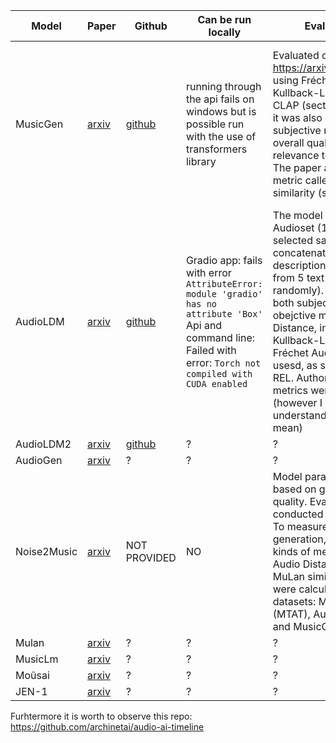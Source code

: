 | Model | Paper | Github | Can be run locally | Evaluation methods | Compute power needed |
|---|---|---|---|---|---|
| MusicGen | [arxiv](https://arxiv.org/abs/2306.05284) | [github](https://github.com/facebookresearch/audiocraft/blob/main/docs/MUSICGEN.md) | running through the api fails on windows but is possible run with the use of transformers library | Evaluated on MusicCaps from https://arxiv.org/abs/2301.11325 using Fréchet Audio Distance,  Kullback-Leiber Divergence and CLAP (section 3.3 of the paper), it was also evaluated using subjective metrics which are overall quality (OVL) and relevance to the input text (REL). The paper also proposes a new metric called chroma cosine-similarity (section 4.2) | To run: 16 gb GPU needed for larger models (according to github documentation) To train: 32, 64, 96 unspecified GPUs (according to paper)|
| AudioLDM | [arxiv](https://arxiv.org/abs/2301.12503) | [github](https://github.com/haoheliu/AudioLDM) | Gradio app: fails with error `AttributeError: module 'gradio' has no attribute 'Box'` Api and command line: Failed with error: `Torch not compiled with CUDA enabled` | The model was evaluated on Audioset (10% randomly selected samples, and concatenated labels as text description) and Audio Caps (one from 5 text captions is chosen randomly). The evaluation was both subjective and objective. As obejctive metrics Frechet Distance, inception score, Kullback-Leiber Divergence and Fréchet Audio Distance were usesd, as subjective - OVL and REL. Authors wrote that all those metrics were built on PANN (however I do not fully understand what that should mean) | To run: 8gb GPU, 64bit OS (according to github documentation) To train: 1 x RTX 3090 or A100 |
| AudioLDM2 | [arxiv](https://arxiv.org/abs/2308.05734) | [github](https://github.com/haoheliu/audioldm2) | ? | ? | ? |
| AudioGen | [arxiv](https://arxiv.org/abs/2209.15352) | ? | ? | ? | ? |
| Noise2Music | [arxiv](https://arxiv.org/pdf/2302.03917.pdf) | NOT PROVIDED | NO | Model parameters were chosen based on genarated results quality. Evaluation were conducted on 16kHz waveforms. To measure the quality of generation, authors used two kinds of metrics: the Frechet Audio Distance (FAD) and the MuLan similarity score. Metrics were calculated for these three datasets: MagnaTagATune (MTAT), AudioSet-Music-Eval and MusicCaps  | Inference time for 4 Google Cloud TPU V4 with GSPMD applied (to partition the model, time reduced by more than 50%) ~151s |
| Mulan | [arxiv](https://arxiv.org/pdf/2208.12415.pdf) | ? | ? | ? | ? |
| MusicLm | [arxiv](https://arxiv.org/pdf/2301.11325.pdf) | ? | ? | ? | ? |
| Moûsai | [arxiv](https://arxiv.org/pdf/2301.11757.pdf) | ? | ? | ? | ? |
| JEN-1 | [arxiv](https://arxiv.org/abs/2308.04729) | ? | ? | ? | ? | ? |

Furhtermore it is worth to observe this repo: https://github.com/archinetai/audio-ai-timeline
